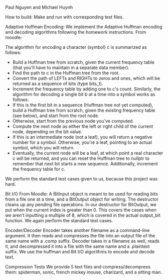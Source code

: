 Paul Nguyen and Michael Huynh

How to build:
Make and run with corresponding test files. 

Adaptive Huffman Encoding:
We implement the Adaptive Huffman encoding and decoding algorithms following the homework instructions. From moodle:

The algorithm for encoding a character (symbol) c is summarized as follows:
* Build a Huffman tree from scratch, given the current frequency table (that you'll have to maintain in a separate data member).
* Find the path to c in the Huffman tree from the root.
* Convert the path of LEFTs and RIGHTs to zeros and ones, which will be returned as a sequence of bits (type bits_t).
* Increment the frequency table by adding one to c's count.
Similarly, the algorithm for decoding a single bit b at a time into a symbol works as follows:
* If this is the first bit in a sequence (Huffman tree not yet computed), build a Huffman tree from scratch, given the existing frequency table (see below), and start from the root node.
* Otherwise, start from the previous node you've computed.
* Compute the next node as either the left or right child of the current node, depending on the bit value.
* If this is an intermediate node (not a leaf), you will return a negative number for a symbol. Otherwise, you're a leaf, pointing to an actual symbol, which you will return.
* Eventually, the current node will be a leaf, at which point a real character c will be returned, and you can reset the Huffman tree to nullptr to remember that next bit starts a new sequence. Additionally, increment the frequency table for c.

We perform the standard test cases given to us, because this project was hard. 

Bit I/O
From Moodle:
A BitInput object is meant to be used for reading bits from a file one at a time, and a BitOutput object for writing. The destructor cleans up any pending file operations.
In our destructor for BitOutput, we put when the current index is greater than 0. This covers the cases when we aren’t inputting a multiple of 8, which is covered in the actual output_bit function. We again perform the standard test cases.

Encoder/Decoder
Encoder takes another filename as a command-line argument. It then reads and compresses the file into an output file of the same name with a .comp suffix. Decoder takes in a filename as well, reads it, and decompressed it into a file with the same name and a .plaintext suffix. We use the huffman and Bit I/O algorithms to encode and decode text. 

Compression Tests
We provide 5 text files and compress/decompress them: spiderman, sonic, french mickey mouse, charizard, and a sitting man.



